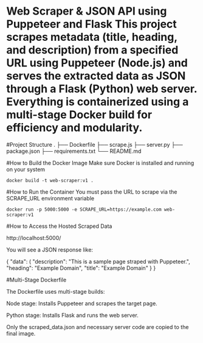 #  Web Scraper & JSON API using Puppeteer and Flask                                                                                                                                                                  This project scrapes metadata (title, heading, and description) from a specified URL using Puppeteer (Node.js) and serves the extracted data as JSON through a Flask (Python) web server. Everything is containerized using a multi-stage Docker build for efficiency and modularity.

#Project Structure
.
├── Dockerfile
├── scrape.js
├── server.py
├── package.json
├── requirements.txt
└── README.md

#How to Build the Docker Image
Make sure Docker is installed and running on your system

```
docker build -t web-scraper:v1 .
```

#How to Run the Container
You must pass the URL to scrape via the SCRAPE_URL environment variable

```
docker run -p 5000:5000 -e SCRAPE_URL=https://example.com web-scraper:v1
```

#How to Access the Hosted Scraped Data

http://localhost:5000/

You will see a JSON response like:

{
  "data": (
    "description": "This is a sample page straped with Puppeteer.",
    "heading": "Example Domain",
    "title": "Example Domain"
  }
}

#Multi-Stage Dockerfile

The Dockerfile uses multi-stage builds:

Node stage: Installs Puppeteer and scrapes the target page.

Python stage: Installs Flask and runs the web server.

Only the scraped_data.json and necessary server code are copied to the final image.
